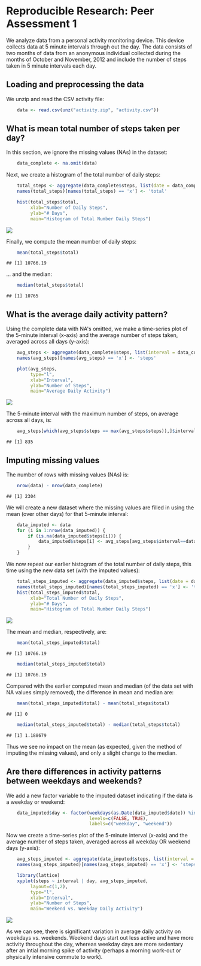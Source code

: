 # Reproducible Research: Peer Assessment 1

We analyze data from a personal activity monitoring device. This device collects data at 5 minute intervals through out the day. The data consists of two months of data from an anonymous individual collected during the months of October and November, 2012 and include the number of steps taken in 5 minute intervals each day.

## Loading and preprocessing the data

We unzip and read the CSV activity file:


```r
    data <- read.csv(unz("activity.zip", "activity.csv"))
```

## What is mean total number of steps taken per day?

In this section, we ignore the missing values (NAs) in the dataset:


```r
    data_complete <- na.omit(data)
```

Next, we create a histogram of the total number of daily steps:


```r
    total_steps <- aggregate(data_complete$steps, list(date = data_complete$date), sum)
    names(total_steps)[names(total_steps) == 'x'] <- 'total'

    hist(total_steps$total,
         xlab="Number of Daily Steps",
         ylab="# Days",
         main="Histogram of Total Number Daily Steps")
```

![](PA1_template_files/figure-html/unnamed-chunk-3-1.png) 

Finally, we compute the mean number of daily steps:


```r
    mean(total_steps$total)
```

```
## [1] 10766.19
```

... and the median:


```r
    median(total_steps$total)
```

```
## [1] 10765
```

## What is the average daily activity pattern?

Using the complete data with NA's omitted, we make a time-series plot of the 5-minute interval (x-axis) and the average number of steps taken, averaged across all days (y-axis):


```r
    avg_steps <- aggregate(data_complete$steps, list(interval = data_complete$interval), mean)
    names(avg_steps)[names(avg_steps) == 'x'] <- 'steps'

    plot(avg_steps,
         type="l",
         xlab="Interval",
         ylab="Number of Steps",
         main="Average Daily Activity")
```

![](PA1_template_files/figure-html/unnamed-chunk-6-1.png) 

The 5-minute interval with the maximum number of steps, on average across all days, is:


```r
    avg_steps[which(avg_steps$steps == max(avg_steps$steps)),]$interval
```

```
## [1] 835
```


## Imputing missing values

The number of rows with missing values (NAs) is:


```r
    nrow(data) - nrow(data_complete)
```

```
## [1] 2304
```

We will create a new dataset where the missing values are filled in using the mean (over other days) for that 5-minute interval:


```r
    data_imputed <- data
    for (i in 1:nrow(data_imputed)) {
        if (is.na(data_imputed$steps[i])) {
            data_imputed$steps[i] <- avg_steps[avg_steps$interval==data$interval[i], "steps"]
        }
    }
```

We now repeat our earlier histogram of the total number of daily steps, this time using the new data set (with the imputed values):


```r
    total_steps_imputed <- aggregate(data_imputed$steps, list(date = data_imputed$date), sum)
    names(total_steps_imputed)[names(total_steps_imputed) == 'x'] <- 'total'
    hist(total_steps_imputed$total,
         xlab="Total Number of Daily Steps",
         ylab="# Days",
         main="Histogram of Total Number Daily Steps")
```

![](PA1_template_files/figure-html/unnamed-chunk-10-1.png) 

The mean and median, respectively, are:


```r
    mean(total_steps_imputed$total)
```

```
## [1] 10766.19
```

```r
    median(total_steps_imputed$total)
```

```
## [1] 10766.19
```

Compared with the earlier computed mean and median (of the data set with NA values simply removed), the difference in mean and median are:


```r
    mean(total_steps_imputed$total) - mean(total_steps$total)
```

```
## [1] 0
```

```r
    median(total_steps_imputed$total) - median(total_steps$total)
```

```
## [1] 1.188679
```

Thus we see no impact on the mean (as expected, given the method of imputing the missing values), and only a slight change to the median.

## Are there differences in activity patterns between weekdays and weekends?

We add a new factor variable to the imputed dataset indicating if the data is a weekday or weekend:


```r
    data_imputed$day <- factor(weekdays(as.Date(data_imputed$date)) %in% c("Saturday", "Sunday"),
                               levels=c(FALSE, TRUE),
                               labels=c("weekday", "weekend"))
```

Now we create a time-series plot of the 5-minute interval (x-axis) and the average number of steps taken, averaged across all weekday OR weekend days (y-axis):


```r
    avg_steps_imputed <- aggregate(data_imputed$steps, list(interval = data_imputed$interval, day = data_imputed$day), mean)
    names(avg_steps_imputed)[names(avg_steps_imputed) == 'x'] <- 'steps'

    library(lattice)
    xyplot(steps ~ interval | day, avg_steps_imputed,
         layout=c(1,2),
         type="l",
         xlab="Interval",
         ylab="Number of Steps",
         main="Weekend vs. Weekday Daily Activity")
```

![](PA1_template_files/figure-html/unnamed-chunk-14-1.png) 

As we can see, there is significant variation in average daily activity on weekdays vs. weekends. Weekend days start out less active and have more activity throughout the day, whereas weekday days are more sedentary after an intial morning spike of activity (perhaps a morning work-out or physically intensive commute to work).
